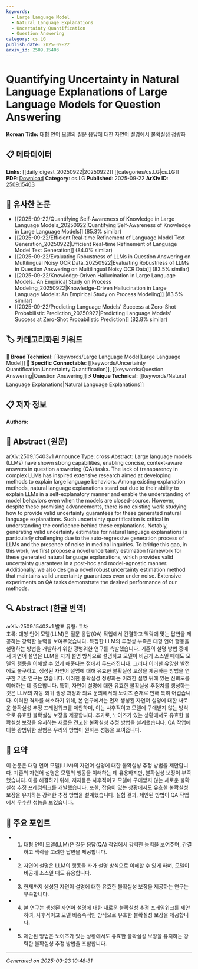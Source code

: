 ```yaml
---
keywords:
  - Large Language Model
  - Natural Language Explanations
  - Uncertainty Quantification
  - Question Answering
category: cs.LG
publish_date: 2025-09-22
arxiv_id: 2509.15403
---
```


<!-- KEYWORD_LINKING_METADATA:
{
  "processed_timestamp": "2025-09-23T10:48:31.159066",
  "vocabulary_version": "1.0",
  "selected_keywords": [
    "Large Language Model",
    "Natural Language Explanations",
    "Uncertainty Quantification",
    "Question Answering"
  ],
  "rejected_keywords": [],
  "similarity_scores": {
    "Large Language Model": 0.85,
    "Natural Language Explanations": 0.78,
    "Uncertainty Quantification": 0.8,
    "Question Answering": 0.82
  },
  "extraction_method": "AI_prompt_based",
  "budget_applied": true,
  "candidates_json": {
    "candidates": [
      {
        "surface": "Large Language Models",
        "canonical": "Large Language Model",
        "aliases": [
          "LLM",
          "large-scale language models"
        ],
        "category": "broad_technical",
        "rationale": "Central to the paper's focus, linking to existing research on LLMs and their applications.",
        "novelty_score": 0.3,
        "connectivity_score": 0.9,
        "specificity_score": 0.7,
        "link_intent_score": 0.85
      },
      {
        "surface": "Natural Language Explanations",
        "canonical": "Natural Language Explanations",
        "aliases": [
          "NLE",
          "language-based explanations"
        ],
        "category": "unique_technical",
        "rationale": "Key concept introduced for explaining LLM behavior, offering a unique perspective in NLP.",
        "novelty_score": 0.75,
        "connectivity_score": 0.65,
        "specificity_score": 0.8,
        "link_intent_score": 0.78
      },
      {
        "surface": "Uncertainty Quantification",
        "canonical": "Uncertainty Quantification",
        "aliases": [
          "uncertainty estimation",
          "confidence assessment"
        ],
        "category": "specific_connectable",
        "rationale": "Essential for understanding model reliability, connecting to broader discussions in AI safety.",
        "novelty_score": 0.55,
        "connectivity_score": 0.75,
        "specificity_score": 0.72,
        "link_intent_score": 0.8
      },
      {
        "surface": "Question Answering",
        "canonical": "Question Answering",
        "aliases": [
          "QA",
          "question-response tasks"
        ],
        "category": "specific_connectable",
        "rationale": "A primary application domain for LLMs, facilitating connections to various NLP tasks.",
        "novelty_score": 0.4,
        "connectivity_score": 0.85,
        "specificity_score": 0.65,
        "link_intent_score": 0.82
      }
    ],
    "ban_list_suggestions": [
      "method",
      "performance",
      "experiment"
    ]
  },
  "decisions": [
    {
      "candidate_surface": "Large Language Models",
      "resolved_canonical": "Large Language Model",
      "decision": "linked",
      "scores": {
        "novelty": 0.3,
        "connectivity": 0.9,
        "specificity": 0.7,
        "link_intent": 0.85
      }
    },
    {
      "candidate_surface": "Natural Language Explanations",
      "resolved_canonical": "Natural Language Explanations",
      "decision": "linked",
      "scores": {
        "novelty": 0.75,
        "connectivity": 0.65,
        "specificity": 0.8,
        "link_intent": 0.78
      }
    },
    {
      "candidate_surface": "Uncertainty Quantification",
      "resolved_canonical": "Uncertainty Quantification",
      "decision": "linked",
      "scores": {
        "novelty": 0.55,
        "connectivity": 0.75,
        "specificity": 0.72,
        "link_intent": 0.8
      }
    },
    {
      "candidate_surface": "Question Answering",
      "resolved_canonical": "Question Answering",
      "decision": "linked",
      "scores": {
        "novelty": 0.4,
        "connectivity": 0.85,
        "specificity": 0.65,
        "link_intent": 0.82
      }
    }
  ]
}
-->

# Quantifying Uncertainty in Natural Language Explanations of Large Language Models for Question Answering

**Korean Title:** 대형 언어 모델의 질문 응답에 대한 자연어 설명에서 불확실성 정량화

## 📋 메타데이터

**Links**: [[daily_digest_20250922|20250922]] [[categories/cs.LG|cs.LG]]
**PDF**: [Download](https://arxiv.org/pdf/2509.15403.pdf)
**Category**: cs.LG
**Published**: 2025-09-22
**ArXiv ID**: [2509.15403](https://arxiv.org/abs/2509.15403)

## 🔗 유사한 논문
- [[2025-09-22/Quantifying Self-Awareness of Knowledge in Large Language Models_20250922|Quantifying Self-Awareness of Knowledge in Large Language Models]] (85.3% similar)
- [[2025-09-22/Efficient Real-time Refinement of Language Model Text Generation_20250922|Efficient Real-time Refinement of Language Model Text Generation]] (84.0% similar)
- [[2025-09-22/Evaluating Robustness of LLMs in Question Answering on Multilingual Noisy OCR Data_20250922|Evaluating Robustness of LLMs in Question Answering on Multilingual Noisy OCR Data]] (83.5% similar)
- [[2025-09-22/Knowledge-Driven Hallucination in Large Language Models_ An Empirical Study on Process Modeling_20250922|Knowledge-Driven Hallucination in Large Language Models: An Empirical Study on Process Modeling]] (83.5% similar)
- [[2025-09-22/Predicting Language Models' Success at Zero-Shot Probabilistic Prediction_20250922|Predicting Language Models' Success at Zero-Shot Probabilistic Prediction]] (82.8% similar)

## 🏷️ 카테고리화된 키워드
**🧠 Broad Technical**: [[keywords/Large Language Model|Large Language Model]]
**🔗 Specific Connectable**: [[keywords/Uncertainty Quantification|Uncertainty Quantification]], [[keywords/Question Answering|Question Answering]]
**⚡ Unique Technical**: [[keywords/Natural Language Explanations|Natural Language Explanations]]

## 📋 저자 정보

**Authors:** 

## 📄 Abstract (원문)

arXiv:2509.15403v1 Announce Type: cross 
Abstract: Large language models (LLMs) have shown strong capabilities, enabling concise, context-aware answers in question answering (QA) tasks. The lack of transparency in complex LLMs has inspired extensive research aimed at developing methods to explain large language behaviors. Among existing explanation methods, natural language explanations stand out due to their ability to explain LLMs in a self-explanatory manner and enable the understanding of model behaviors even when the models are closed-source. However, despite these promising advancements, there is no existing work studying how to provide valid uncertainty guarantees for these generated natural language explanations. Such uncertainty quantification is critical in understanding the confidence behind these explanations. Notably, generating valid uncertainty estimates for natural language explanations is particularly challenging due to the auto-regressive generation process of LLMs and the presence of noise in medical inquiries. To bridge this gap, in this work, we first propose a novel uncertainty estimation framework for these generated natural language explanations, which provides valid uncertainty guarantees in a post-hoc and model-agnostic manner. Additionally, we also design a novel robust uncertainty estimation method that maintains valid uncertainty guarantees even under noise. Extensive experiments on QA tasks demonstrate the desired performance of our methods.

## 🔍 Abstract (한글 번역)

arXiv:2509.15403v1 발표 유형: 교차  
초록: 대형 언어 모델(LLM)은 질문 응답(QA) 작업에서 간결하고 맥락에 맞는 답변을 제공하는 강력한 능력을 보여주었습니다. 복잡한 LLM의 투명성 부족은 대형 언어 행동을 설명하는 방법을 개발하기 위한 광범위한 연구를 촉발했습니다. 기존의 설명 방법 중에서 자연어 설명은 LLM을 자기 설명 방식으로 설명하고 모델이 비공개 소스일 때에도 모델의 행동을 이해할 수 있게 해준다는 점에서 두드러집니다. 그러나 이러한 유망한 발전에도 불구하고, 생성된 자연어 설명에 대해 유효한 불확실성 보장을 제공하는 방법을 연구한 기존 연구는 없습니다. 이러한 불확실성 정량화는 이러한 설명 뒤에 있는 신뢰도를 이해하는 데 중요합니다. 특히, 자연어 설명에 대한 유효한 불확실성 추정치를 생성하는 것은 LLM의 자동 회귀 생성 과정과 의료 문의에서의 노이즈 존재로 인해 특히 어렵습니다. 이러한 격차를 해소하기 위해, 본 연구에서는 먼저 생성된 자연어 설명에 대한 새로운 불확실성 추정 프레임워크를 제안하며, 이는 사후적이고 모델에 구애받지 않는 방식으로 유효한 불확실성 보장을 제공합니다. 추가로, 노이즈가 있는 상황에서도 유효한 불확실성 보장을 유지하는 새로운 견고한 불확실성 추정 방법을 설계했습니다. QA 작업에 대한 광범위한 실험은 우리의 방법이 원하는 성능을 보여줍니다.

## 📝 요약

이 논문은 대형 언어 모델(LLM)의 자연어 설명에 대한 불확실성 추정 방법을 제안합니다. 기존의 자연어 설명은 모델의 행동을 이해하는 데 유용하지만, 불확실성 보장이 부족했습니다. 이를 해결하기 위해, 저자들은 사후적이고 모델에 구애받지 않는 새로운 불확실성 추정 프레임워크를 개발했습니다. 또한, 잡음이 있는 상황에서도 유효한 불확실성 보장을 유지하는 강력한 추정 방법을 설계했습니다. 실험 결과, 제안된 방법이 QA 작업에서 우수한 성능을 보였습니다.

## 🎯 주요 포인트

- 1. 대형 언어 모델(LLM)은 질문 응답(QA) 작업에서 강력한 능력을 보여주며, 간결하고 맥락을 고려한 답변을 제공합니다.
- 2. 자연어 설명은 LLM의 행동을 자가 설명 방식으로 이해할 수 있게 하며, 모델이 비공개 소스일 때도 유용합니다.
- 3. 현재까지 생성된 자연어 설명에 대한 유효한 불확실성 보장을 제공하는 연구는 부족합니다.
- 4. 본 연구는 생성된 자연어 설명에 대한 새로운 불확실성 추정 프레임워크를 제안하여, 사후적이고 모델 비종속적인 방식으로 유효한 불확실성 보장을 제공합니다.
- 5. 제안된 방법은 노이즈가 있는 상황에서도 유효한 불확실성 보장을 유지하는 강력한 불확실성 추정 방법을 포함합니다.


---

*Generated on 2025-09-23 10:48:31*